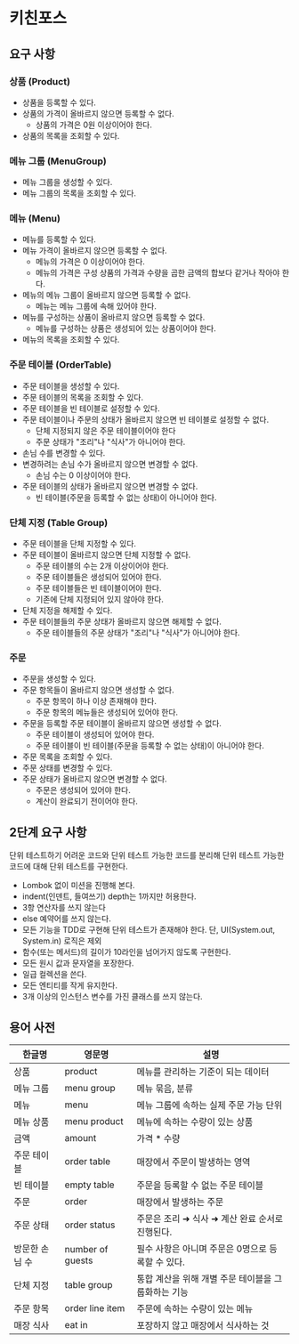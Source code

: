 # 키친포스

## 요구 사항
### 상품 (Product)
- 상품을 등록할 수 있다.
- 상품의 가격이 올바르지 않으면 등록할 수 없다.
  - 상품의 가격은 0원 이상이어야 한다.
- 상품의 목록을 조회할 수 있다.
### 메뉴 그룹 (MenuGroup)
- 메뉴 그룹을 생성할 수 있다.
- 메뉴 그룹의 목록을 조회할 수 있다.
### 메뉴 (Menu)
- 메뉴를 등록할 수 있다.
- 메뉴 가격이 올바르지 않으면 등록할 수 없다.
  - 메뉴의 가격은 0 이상이어야 한다.
  - 메뉴의 가격은 구성 상품의 가격과 수량을 곱한 금액의 합보다 같거나 작아야 한다.
- 메뉴의 메뉴 그룹이 올바르지 않으면 등록할 수 없다.
  - 메뉴는 메뉴 그룹에 속해 있어야 한다.
- 메뉴를 구성하는 상품이 올바르지 않으면 등록할 수 없다.
  - 메뉴를 구성하는 상품은 생성되어 있는 상품이어야 한다.
- 메뉴의 목록을 조회할 수 있다.
### 주문 테이블 (OrderTable)
- 주문 테이블을 생성할 수 있다.
- 주문 테이블의 목록을 조회할 수 있다.
- 주문 테이블을 빈 테이블로 설정할 수 있다.
- 주문 테이블이나 주문의 상태가 올바르지 않으면 빈 테이블로 설정할 수 없다.
  - 단체 지정되지 않은 주문 테이블이어야 한다
  - 주문 상태가 "조리"나 "식사"가 아니어야 한다.
- 손님 수를 변경할 수 있다.
- 변경하려는 손님 수가 올바르지 않으면 변경할 수 없다.
  - 손님 수는 0 이상이어야 한다.
- 주문 테이블의 상태가 올바르지 않으면 변경할 수 없다.
  - 빈 테이블(주문을 등록할 수 없는 상태)이 아니어야 한다.
### 단체 지정 (Table Group)
- 주문 테이블을 단체 지정할 수 있다.
- 주문 테이블이 올바르지 않으면 단체 지정할 수 없다.
  - 주문 테이블의 수는 2개 이상이어야 한다.
  - 주문 테이블들은 생성되어 있어야 한다.
  - 주문 테이블들은 빈 테이블이어야 한다.
  - 기존에 단체 지정되어 있지 않아야 한다.
- 단체 지정을 해제할 수 있다.
- 주문 테이블들의 주문 상태가 올바르지 않으면 해제할 수 없다.
  - 주문 테이블들의 주문 상태가 "조리"나 "식사"가 아니어야 한다.
### 주문
- 주문을 생성할 수 있다.
- 주문 항목들이 올바르지 않으면 생성할 수 없다.
  - 주문 항목이 하나 이상 존재해야 한다.
  - 주문 항목의 메뉴들은 생성되어 있어야 한다.
- 주문을 등록할 주문 테이블이 올바르지 않으면 생성할 수 없다.
  - 주문 테이블이 생성되어 있어야 한다.
  - 주문 테이블이 빈 테이블(주문을 등록할 수 없는 상태)이 아니어야 한다.
- 주문 목록을 조회할 수 있다.
- 주문 상태를 변경할 수 있다.
- 주문 상태가 올바르지 않으면 변경할 수 없다.
  - 주문은 생성되어 있어야 한다.
  - 계산이 완료되기 전이어야 한다.

## 2단계 요구 사항
단위 테스트하기 어려운 코드와 단위 테스트 가능한 코드를 분리해 단위 테스트 가능한 코드에 대해 단위 테스트를 구현한다.
- Lombok 없이 미션을 진행해 본다.
- indent(인덴트, 들여쓰기) depth는 1까지만 허용한다.
- 3항 연산자를 쓰지 않는다
- else 예약어를 쓰지 않는다.
- 모든 기능을 TDD로 구현해 단위 테스트가 존재해야 한다. 단, UI(System.out, System.in) 로직은 제외
- 함수(또는 메서드)의 길이가 10라인을 넘어가지 않도록 구현한다.
- 모든 원시 값과 문자열을 포장한다.
- 일급 컬렉션을 쓴다.
- 모든 엔티티를 작게 유지한다.
- 3개 이상의 인스턴스 변수를 가진 클래스를 쓰지 않는다.

## 용어 사전

| 한글명 | 영문명 | 설명 |
| --- | --- | --- |
| 상품 | product | 메뉴를 관리하는 기준이 되는 데이터 |
| 메뉴 그룹 | menu group | 메뉴 묶음, 분류 |
| 메뉴 | menu | 메뉴 그룹에 속하는 실제 주문 가능 단위 |
| 메뉴 상품 | menu product | 메뉴에 속하는 수량이 있는 상품 |
| 금액 | amount | 가격 * 수량 |
| 주문 테이블 | order table | 매장에서 주문이 발생하는 영역 |
| 빈 테이블 | empty table | 주문을 등록할 수 없는 주문 테이블 |
| 주문 | order | 매장에서 발생하는 주문 |
| 주문 상태 | order status | 주문은 조리 ➜ 식사 ➜ 계산 완료 순서로 진행된다. |
| 방문한 손님 수 | number of guests | 필수 사항은 아니며 주문은 0명으로 등록할 수 있다. |
| 단체 지정 | table group | 통합 계산을 위해 개별 주문 테이블을 그룹화하는 기능 |
| 주문 항목 | order line item | 주문에 속하는 수량이 있는 메뉴 |
| 매장 식사 | eat in | 포장하지 않고 매장에서 식사하는 것 |
